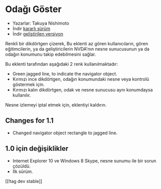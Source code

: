 # Odağı Göster #

* Yazarlar: Takuya Nishimoto
* İndir [kararlı sürüm][2]
* İndir [geliştirilen versiyon][1]

Renkli bir dikdörtgen çizerek, Bu eklenti az gören kullanıcıların, gören
eğitimcilerin, ya da geliştiricilerin NVDA'nın nesne sunucusunun ya da
odağın konumunu takip edebilmesini sağlar.

Bu eklenti tarafından aşağıdaki 2 renk kullanılmaktadır:

* Green jagged line, to indicate the navigator object.
* Kırmızı ince dikdörtgen, odağın konumundaki nesne veya kontrolü göstermek
  için.
* Kırmızı kalın dikdörtgen, odak ve nesne sunucusu aynı konumdaysa
  kullanılır.

Nesne izlemeyi iptal etmek için, eklentiyi kaldırın.

## Changes for 1.1 ##

* Changed navigator object rectangle to jagged line.

## 1.0 için değişiklikler ##

* Internet Explorer 10 ve Windows 8 Skype, nesne sunumu ile bir sorun
  çözüldü.
* İlk sürüm.

[[!tag dev stable]]

[1]: http://addons.nvda-project.org/files/get.php?file=fh-dev

[2]: http://addons.nvda-project.org/files/get.php?file=fh
